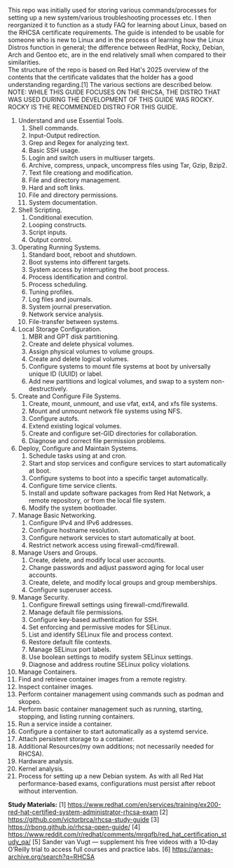 This repo was initially used for storing various commands/processes for setting up a new system/various troubleshooting processes etc. I then reorganized it to function as a study FAQ for learning about Linux, based on the RHCSA certificate requirements. The guide is intended to be usable for someone who is new to Linux and in the process of learning how the Linux Distros function in general; the difference between RedHat, Rocky, Debian, Arch and Gentoo etc, are in the end relatively small when compared to their similarities.  
The structure of the repo is based on Red Hat's 2025 overview of the contents that the certificate validates that the holder has a good understanding regarding.[1] The various sections are described below.  
NOTE: WHILE THIS GUIDE FOCUSES ON THE RHCSA, THE DISTRO THAT WAS USED DURING THE DEVELOPMENT OF THIS GUIDE WAS ROCKY. ROCKY IS THE RECOMMENDED DISTRO FOR THIS GUIDE.


1. Understand and use Essential Tools.
   1. Shell commands.  
   2. Input-Output redirection.
   3. Grep and Regex for analyzing text.
   4. Basic SSH usage.
   5. Login and switch users in multiuser targets.
   6. Archive, compress, unpack, uncompress files using Tar, Gzip, Bzip2.
   7. Text file creationg and modification.
   8. File and directory management.
   9. Hard and soft links.
   10. File and directory permissions.
   11. System documentation.
2. Shell Scripting.
   1. Conditional execution.
   2. Looping constructs.
   3. Script inputs.
   4. Output control. 
3. Operating Running Systems.
   1. Standard boot, reboot and shutdown.
   2. Boot systems into different targets.
   3. System access by interrupting the boot process.
   4. Process identification and control.
   5. Process scheduling.
   6. Tuning profiles.
   7. Log files and journals.
   8. System journal preservation.
   9. Network service analysis.
   10. File-transfer between systems. 
4. Local Storage Configuration.
   1. MBR and GPT disk partitioning.
   2. Create and delete physical volumes.
   3. Assign physical volumes to volume groups.
   4. Create and delete logical volumes.
   5. Configure systems to mount file systems at boot by universally unique ID (UUID) or label.
   6. Add new partitions and logical volumes, and swap to a system non-destructively.
5. Create and Configure File Systems.
   1. Create, mount, unmount, and use vfat, ext4, and xfs file systems.
   2. Mount and unmount network file systems using NFS.
   3. Configure autofs.
   4. Extend existing logical volumes.
   5. Create and configure set-GID directories for collaboration.
   6. Diagnose and correct file permission problems.
6. Deploy, Configure and Maintain Systems.
   1. Schedule tasks using at and cron.
   2. Start and stop services and configure services to start automatically at boot.
   3. Configure systems to boot into a specific target automatically.
   4. Configure time service clients.
   5. Install and update software packages from Red Hat Network, a remote repository, or from the local file system.
   6. Modify the system bootloader.
7. Manage Basic Networking.
   1. Configure IPv4 and IPv6 addresses.
   2. Configure hostname resolution.
   3. Configure network services to start automatically at boot.
   4. Restrict network access using firewall-cmd/firewall.
8. Manage Users and Groups.
   1. Create, delete, and modify local user accounts.
   2. Change passwords and adjust password aging for local user accounts.
   3. Create, delete, and modify local groups and group memberships.
   4. Configure superuser access.
9. Manage Security.
   1. Configure firewall settings using firewall-cmd/firewalld.
   2. Manage default file permissions.
   3. Configure key-based authentication for SSH.
   4. Set enforcing and permissive modes for SELinux.
   5. List and identify SELinux file and process context.
   6. Restore default file contexts.
   7. Manage SELinux port labels.
   8. Use boolean settings to modify system SELinux settings.
   9. Diagnose and address routine SELinux policy violations.
10. Manage Containers.
   1. Find and retrieve container images from a remote registry.
   2. Inspect container images.
   3. Perform container management using commands such as podman and skopeo.
   4. Perform basic container management such as running, starting, stopping, and listing running containers.
   5. Run a service inside a container.
   6. Configure a container to start automatically as a systemd service.
   7. Attach persistent storage to a container.
11. Additional Resources(my own additions; not necessarily needed for RHCSA).
   1. Hardware analysis.
   2. Kernel analysis.
   3. Process for setting up a new Debian system.
As with all Red Hat performance-based exams, configurations must persist after reboot without intervention.
  
**Study Materials:**
[1] https://www.redhat.com/en/services/training/ex200-red-hat-certified-system-administrator-rhcsa-exam
[2] https://github.com/victorbrca/rhcsa-study-guide
[3] https://rbong.github.io/rhcsa-open-guide/
[4] https://www.reddit.com/r/redhat/comments/mrgqfb/red_hat_certification_study_qa/
[5] Sander van Vugt — supplement his free videos with a 10‑day O’Reilly trial to access full courses and practice labs.
[6] https://annas-archive.org/search?q=RHCSA

